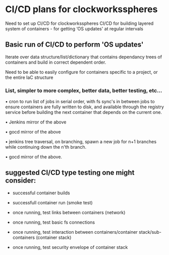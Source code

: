 # CI/CD plans for clockworksspheres

Need to set up CI/CD for clockworksspheres CI/CD for building layered system of containers - for getting ‘OS updates' at regular intervals

## Basic run of CI/CD to perform 'OS updates'

Iterate over data structure/list/dictionary that contains dependancy trees of containers and build in correct dependent order.

Need to be able to easily configure for containers specific to a project, or the entire IaC structure

### List, simpler to more complex, better data, better testing, etc...

• cron to run list of jobs in serial order, with fs sync's in between jobs to ensure containers are fully written to disk, and available through the registry service before building the next container that depends on the current one.

• Jenkins mirror of the above

• gocd mirror of the above

• jenkins tree traversal, on branching, spawn a new job for n+1 branches while continuing down the n'th branch.

• gocd mirror of the above.


## suggested CI/CD type testing one might consider:

* successful container builds

* successfull container run (smoke test)

* once running, test links between containers (network)

* once running, test basic fs connections

* once running, test interaction between containers/container stack/sub-containers (container stack)

* once running, test security envelope of container stack



